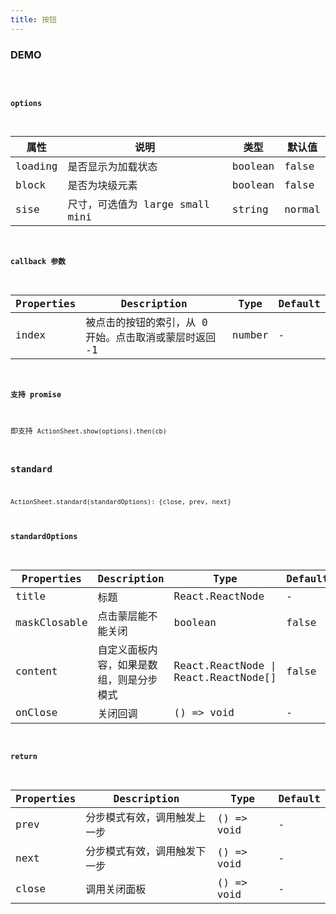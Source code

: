 ```yaml
---
title: 按钮
---
```


### DEMO

<code src="./demo/basic.tsx" />

#### options

| 属性    | 说明                            | 类型    | 默认值 |
| ------- | ------------------------------- | ------- | ------ |
| loading | 是否显示为加载状态              | boolean | false  |
| block   | 是否为块级元素                  | boolean | false  |
| sise    | 尺寸，可选值为 large small mini | string  | normal |

#### callback 参数

| Properties | Description                                            | Type   | Default |
| ---------- | ------------------------------------------------------ | ------ | ------- |
| index      | 被点击的按钮的索引，从 0 开始。点击取消或蒙层时返回 -1 | number | -       |

#### 支持 promise

即支持 `ActionSheet.show(options).then(cb)`

### standard

`ActionSheet.standard(standardOptions): {close, prev, next}`

#### standardOptions

| Properties | Description | Type | Default |
| --- | --- | --- | --- |
| title | 标题 | React.ReactNode | - |
| maskClosable | 点击蒙层能不能关闭 | boolean | false |
| content | 自定义面板内容，如果是数组，则是分步模式 | React.ReactNode \| React.ReactNode[] | false |
| onClose | 关闭回调 | () => void | - |

#### return

| Properties | Description                  | Type       | Default |
| ---------- | ---------------------------- | ---------- | ------- |
| prev       | 分步模式有效，调用触发上一步 | () => void | -       |
| next       | 分步模式有效，调用触发下一步 | () => void | -       |
| close      | 调用关闭面板                 | () => void | -       |
